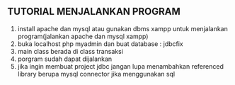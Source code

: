## TUTORIAL MENJALANKAN PROGRAM

1. install apache dan mysql atau gunakan dbms xampp untuk menjalankan program(jalankan apache dan mysql xampp)
2. buka localhost php myadmin dan buat database : jdbcfix
3. main class berada di class transaksi
4. porgram sudah dapat dijalankan
5. jika ingin membuat project jdbc jangan lupa menambahkan referenced library berupa mysql connector jika menggunakan sql